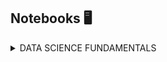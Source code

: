 ## Notebooks 🖥️

<!--
**yesidospitiamedina/yesidospitiamedina** is a ✨ _special_ ✨ repository because its `README.md` (this file) appears on your GitHub profile.

Here are some ideas to get you started:

- 🔭 I’m currently working on ...
- 🌱 I’m currently learning ...
- 👯 I’m looking to collaborate on ...
- 🤔 I’m looking for help with ...
- 💬 Ask me about ...
- 📫 How to reach me: ...
- 😄 Pronouns: ...
- ⚡ Fun fact: ...
-->


<details>
<summary>DATA SCIENCE FUNDAMENTALS</summary>
  
| Project Name  | Notebook | Video | Dataset |
| ------------- | ------------- | ------------- | ------------- |
| Linear regression  | <a href="https://colab.research.google.com/drive/1y8kOr1WamgBTzGON6gkxF84le1SaZtLg?usp=sharing" target="_blank" rel="noopener"> <img src="https://github.com/yesidospitiamedina/yesidospitiamedina/blob/main/icons/colab.png" height="30" width="48"/>  </a> | <a href="https://colab.research.google.com/drive/1y8kOr1WamgBTzGON6gkxF84le1SaZtLg?usp=sharing" target="_blank" rel="noopener"> <img src="https://github.com/yesidospitiamedina/yesidospitiamedina/blob/main/icons/video.png" height="30" width="38"/>  | <a href="datasets/vinos.csv" target="_blank" rel="noopener"> <img src="https://github.com/yesidospitiamedina/yesidospitiamedina/blob/main/icons/save.png" height="30" width="30"/>|
| Logistic regression  | <a href="https://colab.research.google.com/drive/1G4jqFHxDS6q1eFStvIWBzjZT46pYZO0-?usp=sharing" target="_blank" rel="noopener"> <img src="https://github.com/yesidospitiamedina/yesidospitiamedina/blob/main/icons/colab.png" height="30" width="48"/>  </a> | P  | <a href="datasets/diabetes.csv" target="_blank" rel="noopener"> <img src="https://github.com/yesidospitiamedina/yesidospitiamedina/blob/main/icons/save.png" height="30" width="30"/> |
| Clustering  | <a href="https://colab.research.google.com/drive/1l-wnT4oAskpQUaQXePCakfMUW0gPXVmV?usp=sharing" target="_blank" rel="noopener"> <img src="https://github.com/yesidospitiamedina/yesidospitiamedina/blob/main/icons/colab.png" height="30" width="48"/>  </a> | P | <a href="datasets/calabazas2.csv" target="_blank" rel="noopener"> <img src="https://github.com/yesidospitiamedina/yesidospitiamedina/blob/main/icons/save.png" height="30" width="30"/> |

</details>
